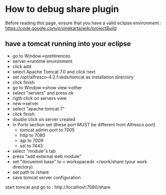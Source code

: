 # How to debug share plugin #

Before reading this page, ensure that you have a valid eclipse environment : https://code.google.com/p/sinekarta/wiki/projectBuild

## have a tomcat running into your eclipse ##

  * go to Window->preferences
  * server->runtime environment
  * click add
  * select Apache Tomcat 7.0 and click next
  * set /opt/alfresco-4.2.f.skds/tomcat as installation directory
  * click finish
  * go to Window->show view->other
  * select "servers" and press ok
  * rigth click on servers view
  * new->server
  * select "apache tomcat 7"
  * click finish
  * double click on server created
  * in Ports section set (these port MUST be different from Alfresco port)
    * tomcat admin port to 7005
    * http to 7080
    * ajp to 7009
    * ssl to 7443
  * select "module"s tab
  * press "add external web module"
  * set "docuemnt base" to < workspacedir >/work/share (your work directory)
  * set path to /share
  * save tomcat server configuration

start tomcat and go to : http://localhost:7080/share